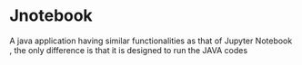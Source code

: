 # Jnotebook
A java application having similar functionalities as that of Jupyter Notebook , the only difference is that it is designed to run the JAVA codes
